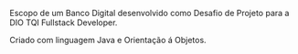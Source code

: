 Escopo de um Banco Digital desenvolvido como Desafio de Projeto para a DIO TQI Fullstack Developer.

Criado com linguagem Java e Orientação á Objetos.
